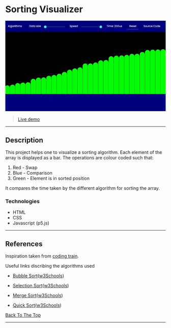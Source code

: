 # Sorting Visualizer

![Project Image](https://github.com/arghyacodes/SortingVisualiser/blob/main/images/demo.gif)
> [Live demo](https://arghyacodes.github.io/SortingVisualiser/)

---

## Description

This project helps one to visualize a sorting algorithm. Each element of the array is displayed as a bar. The operations are colour coded such that: 

1. Red - Swap
2. Blue - Comparison 
3. Green - Element is in sorted position

It compares the time taken by the different algorithm for sorting the array.



### Technologies

- HTML 
- CSS
- Javascript (p5.js)

---


## References

Inspiration taken from [coding train](https://www.youtube.com/watch?v=67k3I2GxTH8).

Useful links discribing the algorithms used 

- [Bubble Sort](https://en.wikipedia.org/wiki/Bubble_sort)([w3Schools](https://www.w3schools.com/dsa/dsa_algo_bubblesort.php))

- [Selection Sort](https://en.wikipedia.org/wiki/Selection_sort)([w3Schools](https://www.w3schools.com/dsa/dsa_algo_selectionsort.php))

- [Merge Sort](https://en.wikipedia.org/wiki/Merge_sort)([w3Schools](https://www.w3schools.com/dsa/dsa_algo_mergesort.php))

- [Quick Sort](https://en.wikipedia.org/wiki/Quicksort)([w3Schools](https://www.w3schools.com/dsa/dsa_algo_quicksort.php))


[Back To The Top](#read-me-template)

---

